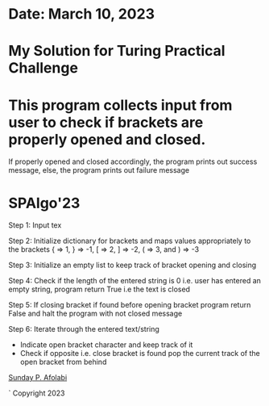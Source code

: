 # Date: March 10, 2023

# My Solution for Turing Practical Challenge

# This program collects input from user to check if brackets are properly opened and closed.

If properly opened and closed accordingly, the program prints out success message, else, the program prints out failure message

# SPAlgo'23

Step 1: Input tex

Step 2: Initialize dictionary for brackets and maps values appropriately to the brackets { => 1, } => -1, [ => 2, ] => -2, ( => 3, and ) => -3

Step 3: Initialize an empty list to keep track of bracket opening and closing

Step 4: Check if the length of the entered string is 0 i.e. user has entered an empty string, program return True i.e the text is closed

Step 5: If closing bracket if found before opening bracket program return False and halt the program with not closed message

Step 6: Iterate through the entered text/string
- Indicate open bracket character and keep track of it
- Check if opposite i.e. close bracket is found pop the current track of the open bracket from behind

[Sunday P. Afolabi](https://bit.ly/31Av5Ei)

` Copyright 2023



